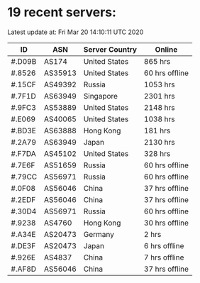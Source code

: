 # 19 recent servers:

Latest update at: Fri Mar 20 14:10:11 UTC 2020

| ID | ASN | Server Country | Online |
| -- | --- | -------------- | ------ |
| #.D09B | AS174 | United States | 865 hrs |
| #.8526 | AS35913 | United States | 60 hrs offline |
| #.15CF | AS49392 | Russia | 1053 hrs |
| #.7F1D | AS63949 | Singapore | 2301 hrs |
| #.9FC3 | AS53889 | United States | 2148 hrs |
| #.E069 | AS40065 | United States | 1038 hrs |
| #.BD3E | AS63888 | Hong Kong | 181 hrs |
| #.2A79 | AS63949 | Japan | 2130 hrs |
| #.F7DA | AS45102 | United States | 328 hrs |
| #.7E6F | AS51659 | Russia | 60 hrs offline |
| #.79CC | AS56971 | Russia | 60 hrs offline |
| #.0F08 | AS56046 | China | 37 hrs offline |
| #.2EDF | AS56046 | China | 37 hrs offline |
| #.30D4 | AS56971 | Russia | 60 hrs offline |
| #.9238 | AS4760 | Hong Kong | 30 hrs offline |
| #.A34E | AS20473 | Germany | 2 hrs |
| #.DE3F | AS20473 | Japan | 6 hrs offline |
| #.926E | AS4837 | China | 7 hrs offline |
| #.AF8D | AS56046 | China | 37 hrs offline |

